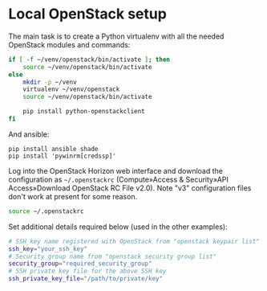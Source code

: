 # Local OpenStack setup

The main task is to create a Python virtualenv with all the needed
OpenStack modules and commands:

```sh
if [ -f ~/venv/openstack/bin/activate ]; then
    source ~/venv/openstack/bin/activate
else
    mkdir -p ~/venv
    virtualenv ~/venv/openstack
    source ~/venv/openstack/bin/activate

    pip install python-openstackclient
fi
```

And ansible:

```
pip install ansible shade
pip install 'pywinrm[credssp]'
```

Log into the OpenStack Horizon web interface and download the
configuration as `~/.openstackrc` (Compute»Access & Security»API
Access»Download OpenStack RC File v2.0).  Note "v3" configuration
files don't work at present for some reason.

```sh
source ~/.openstackrc
```

Set additional details required below (used in the other examples):

```sh
# SSH key name registered with OpenStack from "openstack keypair list"
ssh_key="your_ssh_key"
# Security group name from "openstack security group list"
security_group="required_security_group"
# SSH private key file for the above SSH key
ssh_private_key_file="/path/to/private/key"
```
